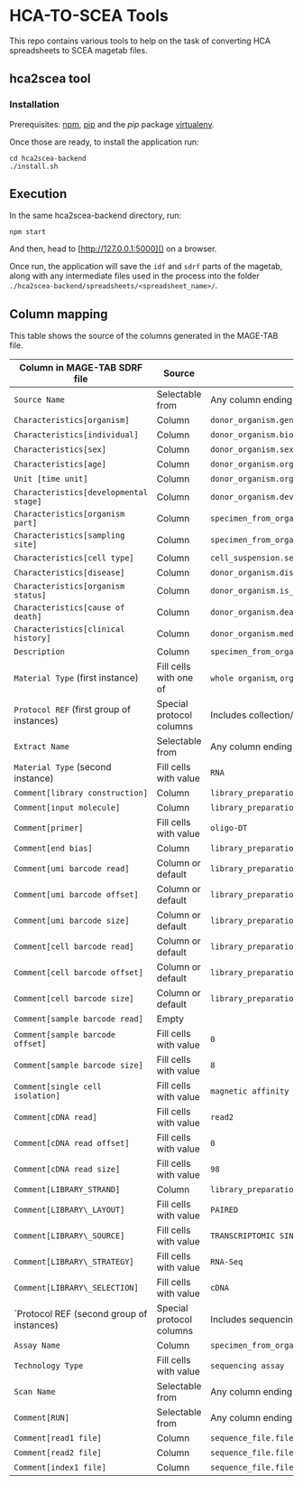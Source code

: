 # HCA-TO-SCEA Tools

This repo contains various tools to help on the task of converting HCA spreadsheets to SCEA magetab files.

## hca2scea tool

### Installation

Prerequisites: [npm](https://www.npmjs.com/), [pip](https://pypi.org/project/pip/) and the _pip_ package [virtualenv](https://virtualenv.pypa.io/en/latest/).

Once those are ready, to install the application run:

```
cd hca2scea-backend
./install.sh
```

## Execution

In the same hca2scea-backend directory, run:

```
npm start
```

And then, head to [http://127.0.0.1:5000]() on a browser.

Once run, the application will save the `idf` and `sdrf` parts of the magetab, along with any intermediate files used in the process into the folder `./hca2scea-backend/spreadsheets/<spreadsheet_name>/`.


## Column mapping

This table shows the source of the columns generated in the MAGE-TAB file.

| Column in MAGE-TAB SDRF file              | Source                   | Description                                                               | Default      |
|-------------------------------------------|--------------------------|---------------------------------------------------------------------------|--------------|
|`Source Name`                              | Selectable from          | Any column ending with `biomaterial_id` or `biosamples_accession`         |              |
|`Characteristics[organism]`                | Column                   | `donor_organism.genus_species.ontology_label`                             |              |
|`Characteristics[individual]`              | Column                   | `donor_organism.biomaterial_core.biomaterial_id`                          |              |
|`Characteristics[sex]`                     | Column                   | `donor_organism.sex`                                                      |              |
|`Characteristics[age]`                     | Column                   | `donor_organism.organism_age`                                             |              |
|`Unit [time unit]`                         | Column                   | `donor_organism.organism_age_unit.text`                                   |              |
|`Characteristics[developmental stage]`     | Column                   | `donor_organism.development_stage.text`                                   |              |
|`Characteristics[organism part]`           | Column                   | `specimen_from_organism.organ.ontology_label`                             |              |
|`Characteristics[sampling site]`           | Column                   | `specimen_from_organism.organ_parts.ontology_label`                       |              |
|`Characteristics[cell type]`               | Column                   | `cell_suspension.selected_cell_types.ontology_label`                      |              |
|`Characteristics[disease]`                 | Column                   | `donor_organism.diseases.ontology_label`                                  |              |
|`Characteristics[organism status]`         | Column                   | `donor_organism.is_living`                                                |              |
|`Characteristics[cause of death]`          | Column                   | `donor_organism.death.cause_of_death`                                     |              |
|`Characteristics[clinical history]`        | Column                   | `donor_organism.medical_history.test_results`                             |              |
|`Description`                              | Column                   | `specimen_from_organism.biomaterial_core.biomaterial_description`         |              |
|`Material Type` (first instance)           | Fill cells with one of   | `whole organism`, `organism part`, `cell`                                 |              |
|`Protocol REF` (first group of instances)  | Special protocol columns | Includes collection/dissociation/enrichment/library prep protocols        |              |
|`Extract Name`                             | Selectable from          | Any column ending with `biomaterial_id` or `biosamples_accession`         |              |
|`Material Type` (second instance)          | Fill cells with value    | `RNA`                                                                     |              |
|`Comment[library construction]`            | Column                   | `library_preparation_protocol.library_construction_method.ontology_label` |              |
|`Comment[input molecule]`                  | Column                   | `library_preparation_protocol.input_nucleic_acid_molecule.ontology_label` |              |
|`Comment[primer]`                          | Fill cells with value    | `oligo-DT`                                                                |              |
|`Comment[end bias]`                        | Column                   | `library_preparation_protocol.end_bias`                                   |              |
|`Comment[umi barcode read]`                | Column or default        | `library_preparation_protocol.umi_barcode.barcode_read`                   | `read1`      |
|`Comment[umi barcode offset]`              | Column or default        | `library_preparation_protocol.umi_barcode.barcode_offset`                 | `16`         |
|`Comment[umi barcode size]`                | Column or default        | `library_preparation_protocol.umi_barcode.barcode_length`                 | `10`         |
|`Comment[cell barcode read]`               | Column or default        | `library_preparation_protocol.cell_barcode.barcode_read`                  | `read1`      |
|`Comment[cell barcode offset]`             | Column or default        | `library_preparation_protocol.cell_barcode.barcode_offset`                | `0`          |
|`Comment[cell barcode size]`               | Column or default        | `library_preparation_protocol.cell_barcode.barcode_length`                | `16`         |
|`Comment[sample barcode read]`             | Empty                    |                                                                           |              |
|`Comment[sample barcode offset]`           | Fill cells with value    | `0`                                                                       |              |
|`Comment[sample barcode size]`             | Fill cells with value    | `8`                                                                       |              |
|`Comment[single cell isolation]`           | Fill cells with value    | `magnetic affinity cell sorting`                                          |              |
|`Comment[cDNA read]`                       | Fill cells with value    | `read2`                                                                   |              |
|`Comment[cDNA read offset]`                | Fill cells with value    | `0`                                                                       |              |
|`Comment[cDNA read size]`                  | Fill cells with value    | `98`                                                                      |              |
|`Comment[LIBRARY_STRAND]`                  | Column                   | `library_preparation_protocol.strand`                                     |              |
|`Comment[LIBRARY\_LAYOUT]`                 | Fill cells with value    | `PAIRED`                                                                  |              |
|`Comment[LIBRARY\_SOURCE]`                 | Fill cells with value    | `TRANSCRIPTOMIC SINGLE CELL`                                              |              |
|`Comment[LIBRARY\_STRATEGY]`               | Fill cells with value    | `RNA-Seq`                                                                 |              |
|`Comment[LIBRARY\_SELECTION]`              | Fill cells with value    | `cDNA`                                                                    |              |
|`Protocol REF (second group of instances)  | Special protocol columns | Includes sequencing protocol                                              |              |
|`Assay Name`                               | Column                   | `specimen_from_organism.biomaterial_core.biomaterial_id`                  |              |
|`Technology Type`                          | Fill cells with value    | `sequencing assay`                                                        |              |
|`Scan Name`                                | Selectable from          | Any column ending with `biomaterial_id` or `biosamples_accession`         |              |
|`Comment[RUN]`                             | Selectable from          | Any column ending with `biomaterial_id` or `biosamples_accession`         |              |
|`Comment[read1 file]`                      | Column                   | `sequence_file.file_core.file_name_read1`                                 |              |
|`Comment[read2 file]`                      | Column                   | `sequence_file.file_core.file_name_read2`                                 |              |
|`Comment[index1 file]`                     | Column                   | `sequence_file.file_core.file_name_index`                                 |              |
